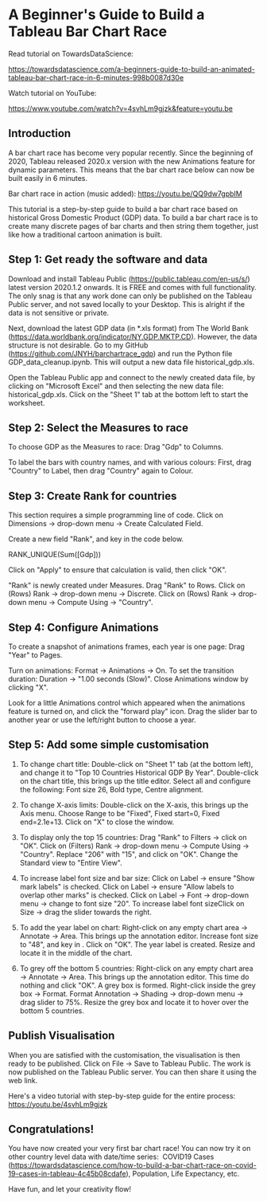 # A Beginner's Guide to Build a Tableau Bar Chart Race
Read tutorial on TowardsDataScience: 

https://towardsdatascience.com/a-beginners-guide-to-build-an-animated-tableau-bar-chart-race-in-6-minutes-998b0087d30e

Watch tutorial on YouTube: 

https://www.youtube.com/watch?v=4svhLm9gjzk&feature=youtu.be

## Introduction
A bar chart race has become very popular recently. Since the beginning of 2020, Tableau released 2020.x version with the new Animations feature for dynamic parameters. This means that the bar chart race below can now be built easily in 6 minutes.

Bar chart race in action (music added): https://youtu.be/QQ9dw7gpbIM

This tutorial is a step-by-step guide to build a bar chart race based on historical Gross Domestic Product (GDP) data. To build a bar chart race is to create many discrete pages of bar charts and then string them together, just like how a traditional cartoon animation is built.

## Step 1: Get ready the software and data
Download and install Tableau Public (https://public.tableau.com/en-us/s/) latest version 2020.1.2 onwards. 
It is FREE and comes with full functionality. The only snag is that any work done can only be published on the Tableau Public server, and not saved locally to your Desktop. This is alright if the data is not sensitive or private.

Next, download the latest GDP data (in *.xls format) from The World Bank 
(https://data.worldbank.org/indicator/NY.GDP.MKTP.CD).
However, the data structure is not desirable. Go to my GitHub 
(https://github.com/JNYH/barchartrace_gdp) and run the Python file GDP_data_cleanup.ipynb. 
This will output a new data file historical_gdp.xls.

Open the Tableau Public app and connect to the newly created data file, by clicking on "Microsoft Excel" and then selecting the new data file: historical_gdp.xls.
Click on the "Sheet 1" tab at the bottom left to start the worksheet. 

## Step 2: Select the Measures to race
To choose GDP as the Measures to race: Drag "Gdp" to Columns.

To label the bars with country names, and with various colours:
First, drag "Country" to Label, then drag "Country" again to Colour.

## Step 3: Create Rank for countries
This section requires a simple programming line of code.
Click on Dimensions → drop-down menu → Create Calculated Field.

Create a new field "Rank", and key in the code below.

RANK_UNIQUE(Sum([Gdp]))

Click on "Apply" to ensure that calculation is valid, then click "OK".

"Rank" is newly created under Measures. Drag "Rank" to Rows.
Click on (Rows) Rank → drop-down menu → Discrete.
Click on (Rows) Rank → drop-down menu → Compute Using → "Country".

## Step 4: Configure Animations 
To create a snapshot of animations frames, each year is one page:
Drag "Year" to Pages.

Turn on animations: Format → Animations → On.
To set the transition duration: Duration → "1.00 seconds (Slow)".
Close Animations window by clicking "X".

Look for a little Animations control which appeared when the animations feature is turned on, and click the "forward play" icon. Drag the slider bar to another year or use the left/right button to choose a year.

## Step 5: Add some simple customisation
1. To change chart title:
Double-click on "Sheet 1" tab (at the bottom left), and change it to "Top 10 Countries Historical GDP By Year".
Double-click on the chart title, this brings up the title editor.
Select all and configure the following:
Font size 26, Bold type, Centre alignment.

2. To change X-axis limits:
Double-click on the X-axis, this brings up the Axis menu.
Choose Range to be "Fixed", Fixed start=0, Fixed end=2.1e+13.
Click on "X" to close the window.

3. To display only the top 15 countries:
Drag "Rank" to Filters → click on "OK".
Click on (Filters) Rank → drop-down menu → Compute Using → "Country".
Replace "206" with "15", and click on "OK".
Change the Standard view to "Entire View".

4. To increase label font size and bar size:
Click on Label → ensure "Show mark labels" is checked.
Click on Label → ensure "Allow labels to overlap other marks" is checked.
Click on Label → Font → drop-down menu → change to font size "20".
To increase label font sizeClick on Size → drag the slider towards the right.

5. To add the year label on chart:
Right-click on any empty chart area → Annotate → Area.
This brings up the annotation editor.
Increase font size to "48", and key in <Page Name>.
Click on "OK".
The year label is created. Resize and locate it in the middle of the chart.

6. To grey off the bottom 5 countries:
Right-click on any empty chart area → Annotate → Area.
This brings up the annotation editor. This time do nothing and click "OK".
A grey box is formed. Right-click inside the grey box → Format.
Format Annotation → Shading → drop-down menu → drag slider to 75%.
Resize the grey box and locate it to hover over the bottom 5 countries.

## Publish Visualisation
When you are satisfied with the customisation, the visualisation is then ready to be published.
Click on File → Save to Tableau Public.
The work is now published on the Tableau Public server. You can then share it using the web link.

Here's a video tutorial with step-by-step guide for the entire process:
https://youtu.be/4svhLm9gjzk

## Congratulations!
You have now created your very first bar chart race!
You can now try it on other country level data with date/time series: 
COVID19 Cases (https://towardsdatascience.com/how-to-build-a-bar-chart-race-on-covid-19-cases-in-tableau-4c45b08cdafe), Population, Life Expectancy, etc.

Have fun, and let your creativity flow!
